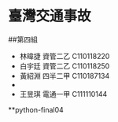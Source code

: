 # 臺灣交通事故 
##第四組

* 林暐捷 資管二乙 C110118220
* 白宇廷 資管二乙 C110118250
* 黃紹淵 四半二甲 C110187134
* 
* 王昱琪 電通一甲 C111110144

**python-final04
